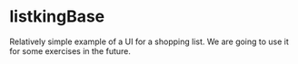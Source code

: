 # listkingBase
Relatively simple example of a UI for a shopping list.
We are going to use it for some exercises in the future.
